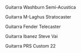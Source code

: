Guitarra Washburn Semi-Acustica

Guitarra M-Laghus Stratocaster

Guitarra Fender Telecaster

Guitarra Ibanez Steve Vai

Guitarra PRS Custom 22

